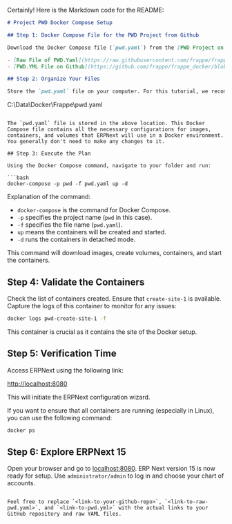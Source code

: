 Certainly! Here is the Markdown code for the README:

```markdown
# Project PWD Docker Compose Setup

## Step 1: Docker Compose File for the PWD Project from Github

Download the Docker Compose file (`pwd.yaml`) from the [PWD Project on Github](<link-to-your-github-repo>).

- [Raw File of PWD.Yaml](https://raw.githubusercontent.com/frappe/frappe_docker/main/pwd.yml)
- [PWD.YML File on Github](https://github.com/frappe/frappe_docker/blob/main/pwd.yml)

## Step 2: Organize Your Files

Store the `pwd.yaml` file on your computer. For this tutorial, we recommend the following folder structure:

```
C:\Data\Docker\Frappe\pwd.yaml
```

The `pwd.yaml` file is stored in the above location. This Docker Compose file contains all the necessary configurations for images, containers, and volumes that ERPNext will use in a Docker environment. You generally don't need to make any changes to it.

## Step 3: Execute the Plan

Using the Docker Compose command, navigate to your folder and run:

```bash
docker-compose -p pwd -f pwd.yaml up -d
```

Explanation of the command:
- `docker-compose` is the command for Docker Compose.
- `-p` specifies the project name (`pwd` in this case).
- `-f` specifies the file name (`pwd.yaml`).
- `up` means the containers will be created and started.
- `-d` runs the containers in detached mode.

This command will download images, create volumes, containers, and start the containers.

## Step 4: Validate the Containers

Check the list of containers created. Ensure that `create-site-1` is available. Capture the logs of this container to monitor for any issues:

```bash
docker logs pwd-create-site-1 -f
```

This container is crucial as it contains the site of the Docker setup.

## Step 5: Verification Time

Access ERPNext using the following link:

[http://localhost:8080](http://localhost:8080)

This will initiate the ERPNext configuration wizard.

If you want to ensure that all containers are running (especially in Linux), you can use the following command:

```bash
docker ps
```

## Step 6: Explore ERPNext 15

Open your browser and go to [localhost:8080](http://localhost:8080). ERP Next version 15 is now ready for setup. Use `administrator/admin` to log in and choose your chart of accounts.
```

Feel free to replace `<link-to-your-github-repo>`, `<link-to-raw-pwd.yaml>`, and `<link-to-pwd.yml>` with the actual links to your GitHub repository and raw YAML files.